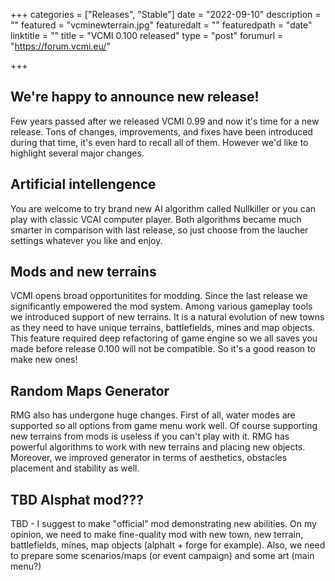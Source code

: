 +++
categories = ["Releases", "Stable"]
date = "2022-09-10"
description = ""
featured = "vcminewterrain.jpg"
featuredalt = ""
featuredpath = "date"
linktitle = ""
title = "VCMI 0.100 released"
type = "post"
forumurl = "https://forum.vcmi.eu/"

+++

## We're happy to announce new release!

Few years passed after we released VCMI 0.99 and now it's time for a new release.
Tons of changes, improvements, and fixes have been introduced during that time, it's even hard to recall all of them.
However we'd like to highlight several major changes.

## Artificial intellengence
You are welcome to try brand new AI algorithm called Nullkiller or you can play with classic VCAI computer player.
Both algorithms became much smarter in comparison with last release, so just choose from the laucher settings whatever you like and enjoy.

## Mods and new terrains
VCMI opens broad opportunitites for modding. Since the last release we significantly empowered the mod system.
Among various gameplay tools we introduced support of new terrains. It is a natural evolution of new towns as they need to have unique terrains, battlefields, mines and map objects. This feature required deep refactoring of game engine so we all saves you made before release 0.100 will not be compatible. So it's a good reason to make new ones!

## Random Maps Generator
RMG also has undergone huge changes. First of all, water modes are supported so all options from game menu work well.
Of course supporting new terrains from mods is useless if you can't play with it. RMG has powerful algorithms to work with new terrains and placing new objects. Moreover, we improved generator in terms of aesthetics, obstacles placement and stability as well.

## TBD Alsphat mod???
TBD - I suggest to make "official" mod demonstrating new abilities.
On my opinion, we need to make fine-quality mod with new town, new terrain, battlefields, mines, map objects (alphalt + forge for example). Also, we need to prepare some scenarios/maps (or event campaign) and some art (main menu?)